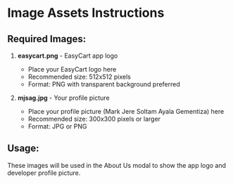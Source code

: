 # Image Assets Instructions

## Required Images:

1. **easycart.png** - EasyCart app logo
   - Place your EasyCart logo here
   - Recommended size: 512x512 pixels
   - Format: PNG with transparent background preferred

2. **mjsag.jpg** - Your profile picture
   - Place your profile picture (Mark Jere Soltam Ayala Gementiza) here
   - Recommended size: 300x300 pixels or larger
   - Format: JPG or PNG

## Usage:
These images will be used in the About Us modal to show the app logo and developer profile picture.